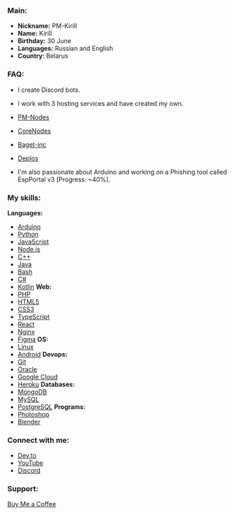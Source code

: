 ### Main:
- **Nickname:** PM-Kirill
- **Name:** Kirill
- **Birthday:** 30 June
- **Languages:** Russian and English
- **Country:** Belarus

### FAQ:
- I create Discord bots.
- I work with 3 hosting services and have created my own.
- [PM-Nodes]()
- [CoreNodes]()
- [Baget-inc]()
- [Deplos]()

- I'm also passionate about Arduino and working on a Phishing tool called EspPortal v3 [Progress: ~40%].

### My skills:
**Languages:**
- [Arduino](https://www.arduino.cc/)
- [Python](https://www.python.org)
- [JavaScript](https://developer.mozilla.org/en-US/docs/Web/JavaScript)
- [Node.js](https://nodejs.org)
- [C++](https://www.w3schools.com/cpp/)
- [Java](https://www.java.com)
- [Bash](https://www.gnu.org/software/bash/)
- [C#](https://www.w3schools.com/cs/)
- [Kotlin](https://kotlinlang.org)
**Web:**
- [PHP](https://www.php.net)
- [HTML5](https://www.w3.org/html/)
- [CSS3](https://www.w3schools.com/css/)
- [TypeScript](https://www.typescriptlang.org/)
- [React](https://reactjs.org/)
- [Nginx](https://www.nginx.com)
- [Figma](https://www.figma.com/)
**OS:**
- [Linux](https://www.linux.org/)
- [Android](https://developer.android.com)
**Devops:**
- [Git](https://git-scm.com/)
- [Oracle](https://www.oracle.com/)
- [Google Cloud](https://cloud.google.com)
- [Heroku](https://heroku.com)
**Databases:**
- [MongoDB](https://www.mongodb.com/)
- [MySQL](https://www.mysql.com/)
- [PostgreSQL](https://www.postgresql.org)
**Programs:**
- [Photoshop](https://www.photoshop.com/en)
- [Blender](https://www.blender.org/)

### Connect with me:
- [Dev.to](https://dev.to/pm-kirill)
- [YouTube](https://www.youtube.com/c/pm-kirill)
- [Discord](https://discord.gg/https://discordapp.com/users/1081189420780240917/)

### Support:
[Buy Me a Coffee](https://www.buymeacoffee.com/PM-Kirill)
